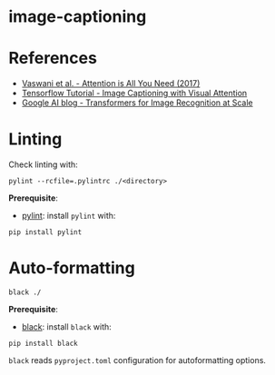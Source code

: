 # image-captioning

# References
- [Vaswani et al. - Attention is All You Need (2017)](https://arxiv.org/abs/1706.03762)
- [Tensorflow Tutorial - Image Captioning with Visual Attention](https://www.tensorflow.org/tutorials/text/image_captioning)
- [Google AI blog - Transformers for Image Recognition at Scale](https://ai.googleblog.com/2020/12/transformers-for-image-recognition-at.html)

# Linting

Check linting with:

```
pylint --rcfile=.pylintrc ./<directory>
```

**Prerequisite**:

- [pylint](https://pypi.org/project/pylint/): install `pylint` with:

```
pip install pylint
```

# Auto-formatting

```
black ./
```

**Prerequisite**:

- [black](https://github.com/psf/black): install `black` with:

```
pip install black
```

`black` reads `pyproject.toml` configuration for autoformatting options.
